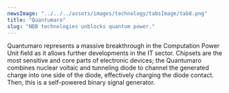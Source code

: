 ```yaml
---
newsImage: "../../../assets/images/technology/tabsImage/tab8.png"
title: "Quantumaro"
slug: "NDB technologies unblocks quantum power."
---
```


Quantumaro represents a massive breakthrough in the Computation Power Unit field as it allows further developments in the IT sector. Chipsets are the most sensitive and core parts of electronic devices; the Quantumaro combines nuclear voltaic and tunneling diode to channel the generated charge into one side of the diode, effectively charging the diode contact. Then, this is a self-powered binary signal generator.
